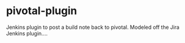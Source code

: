 pivotal-plugin
==============

Jenkins plugin to post a build note back to pivotal. Modeled off the Jira Jenkins plugin....
